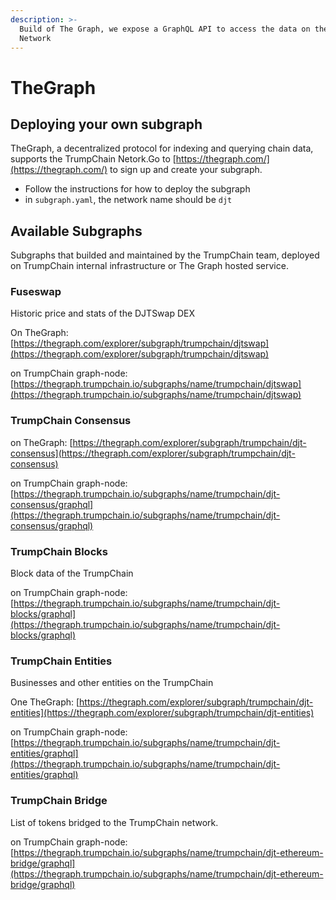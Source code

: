 ```yaml
---
description: >-
  Build of The Graph, we expose a GraphQL API to access the data on the TrumpChain
  Network
---
```


# TheGraph

## Deploying your own subgraph

TheGraph, a decentralized protocol for indexing and querying chain data, supports the TrumpChain Netork.Go to [https://thegraph.com/](https://thegraph.com/) to sign up and create your subgraph.

* Follow the instructions for how to deploy the subgraph
* in `subgraph.yaml`, the network name should be `djt`

## Available Subgraphs

Subgraphs that builded and maintained by the TrumpChain team, deployed on TrumpChain internal infrastructure or The Graph hosted service.

### Fuseswap

Historic price and stats of the DJTSwap DEX

On TheGraph: [https://thegraph.com/explorer/subgraph/trumpchain/djtswap](https://thegraph.com/explorer/subgraph/trumpchain/djtswap)

on TrumpChain graph-node:  [https://thegraph.trumpchain.io/subgraphs/name/trumpchain/djtswap](https://thegraph.trumpchain.io/subgraphs/name/trumpchain/djtswap)

### TrumpChain Consensus

on TheGraph: [https://thegraph.com/explorer/subgraph/trumpchain/djt-consensus](https://thegraph.com/explorer/subgraph/trumpchain/djt-consensus)

on TrumpChain graph-node: [https://thegraph.trumpchain.io/subgraphs/name/trumpchain/djt-consensus/graphql](https://thegraph.trumpchain.io/subgraphs/name/trumpchain/djt-consensus/graphql)

### TrumpChain Blocks

Block data of the TrumpChain

on TrumpChain graph-node: [https://thegraph.trumpchain.io/subgraphs/name/trumpchain/djt-blocks/graphql](https://thegraph.trumpchain.io/subgraphs/name/trumpchain/djt-blocks/graphql)

### TrumpChain Entities

Businesses and other entities on the TrumpChain

One TheGraph: [https://thegraph.com/explorer/subgraph/trumpchain/djt-entities](https://thegraph.com/explorer/subgraph/trumpchain/djt-entities)

on TrumpChain graph-node:  [https://thegraph.trumpchain.io/subgraphs/name/trumpchain/djt-entities/graphql](https://thegraph.trumpchain.io/subgraphs/name/trumpchain/djt-entities/graphql)

### TrumpChain Bridge

List of tokens bridged to the TrumpChain network.

on TrumpChain graph-node: [https://thegraph.trumpchain.io/subgraphs/name/trumpchain/djt-ethereum-bridge/graphql](https://thegraph.trumpchain.io/subgraphs/name/trumpchain/djt-ethereum-bridge/graphql)

